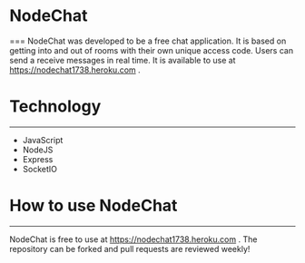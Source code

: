 # NodeChat
===
NodeChat was developed to be a free chat application. It is based on getting into and out of rooms with their own unique access code. Users can send a receive messages in real time. It is available to use at https://nodechat1738.heroku.com .

# Technology
---
- JavaScript
- NodeJS
- Express
- SocketIO
# How to use NodeChat
---
NodeChat is free to use at https://nodechat1738.heroku.com . The repository can be forked and pull requests are reviewed weekly!
